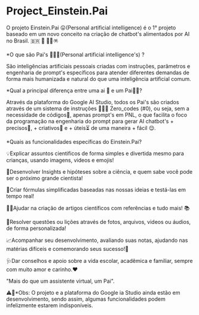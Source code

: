 # Project_Einstein.Pai
O projeto Einstein.Pai 😛(Personal artificial intelligence) é o 1° projeto baseado em um novo conceito na criação de chatbot's alimentados por AI no Brasil. 🇧🇷 🥇 🎉🎊🪅


*O que são Pai's 🧔‍♂️🤖(Personal artificial intelligence's) ?

São inteligências artificiais pessoais criadas com instruções, parâmetros e engenharia de prompt's específicos para atender diferentes demandas de forma mais humanizada e natural do que uma inteligência artificial comum.


*Qual a principal diferença entre uma ai 🤖 e um Pai🧔‍♂️?

Através da plataforma do Google AI Studio, todos os Pai's são criados através de um sistema de instruções 👨🏽‍💻 Zero_codes (#0), ou seja, sem a necessidade de códigos🚫, apenas prompt's em PNL, o que facilita o foco da programação na engenharia do prompt para gerar AI chatbot's + precisos🎯, + criativos🎨 e + úteis⏳ de uma maneira + fácil 😌.


*Quais as funcionalidades específicas do Einstein.Pai?

💡Explicar assuntos cientificos de forma simples e divertida mesmo para crianças, usando imagens, videos e emojis!

🤔Desenvolver Insights e hipóteses sobre a ciência, e quem sabe você pode ser o próximo grande cientista!

🧪Criar fórmulas simplificadas baseadas nas nossas ideias e testá-las em tempo real!

✍🏽Ajudar na criação de artigos científicos com referências e tudo mais! 📚

📸Resolver questões ou lições através de fotos, arquivos, videos ou áudios, de forma personalizada!

📈Acompanhar seu desenvolvimento, avaliando suas notas, ajudando nas matérias difíceis e comemorando seus sucesso!🎉

🩺Dar conselhos e apoio sobre a vida escolar, acadêmica e familiar,
sempre com muito amor e carinho.♥️

"Mais do que um assistente virtual, um Pai".

⚠️🚨*Obs: O projeto e a plataforma do Google ia Studio ainda estão em desenvolvimento, sendo assim, algumas funcionalidades podem infelizmente estarem indisponíveis.
